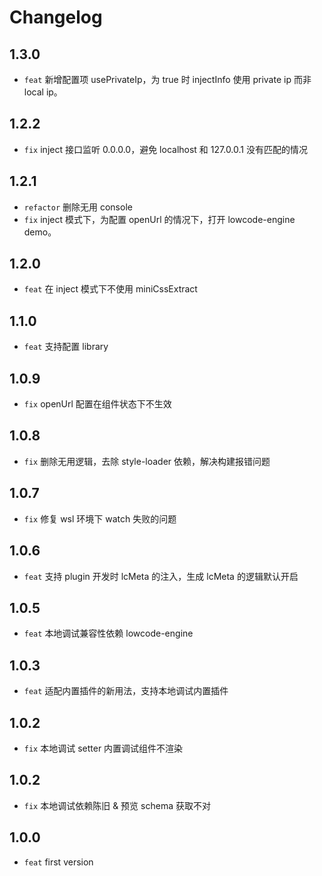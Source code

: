 # Changelog

## 1.3.0

- `feat` 新增配置项 usePrivateIp，为 true 时 injectInfo 使用 private ip 而非 local ip。

## 1.2.2

- `fix` inject 接口监听 0.0.0.0，避免 localhost 和 127.0.0.1 没有匹配的情况

## 1.2.1

- `refactor` 删除无用 console
- `fix` inject 模式下，为配置 openUrl 的情况下，打开 lowcode-engine demo。

## 1.2.0

- `feat`  在 inject 模式下不使用 miniCssExtract

## 1.1.0

- `feat` 支持配置 library

## 1.0.9

- `fix` openUrl 配置在组件状态下不生效

## 1.0.8

- `fix` 删除无用逻辑，去除 style-loader 依赖，解决构建报错问题

## 1.0.7

- `fix` 修复 wsl 环境下 watch 失败的问题 

## 1.0.6

- `feat` 支持 plugin 开发时 lcMeta 的注入，生成 lcMeta 的逻辑默认开启

## 1.0.5

- `feat` 本地调试兼容性依赖 lowcode-engine

## 1.0.3

- `feat` 适配内置插件的新用法，支持本地调试内置插件 

## 1.0.2

- `fix` 本地调试 setter 内置调试组件不渲染

## 1.0.2

- `fix` 本地调试依赖陈旧 & 预览 schema 获取不对

## 1.0.0

- `feat` first version